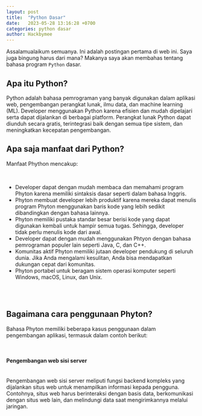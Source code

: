 ```yaml
---
layout: post
title:  "Python Dasar"
date:   2023-05-28 13:16:28 +0700
categories: python dasar
author: Hackbymee
---
```


Assalamualaikum semuanya. Ini adalah postingan pertama di web ini. Saya juga bingung harus dari mana? Makanya saya akan membahas tentang
bahasa program `Python` dasar.

## Apa itu Python?
<p>Python adalah bahasa pemrograman yang banyak digunakan dalam aplikasi web, pengembangan perangkat lunak, ilmu data, 
dan machine learning (ML). Developer menggunakan Python karena efisien dan mudah dipelajari serta dapat dijalankan di 
berbagai platform. Perangkat lunak Python dapat diunduh secara gratis, terintegrasi baik dengan semua tipe sistem, dan 
meningkatkan kecepatan pengembangan.</p>

## Apa saja manfaat dari Python?
<p>Manfaat Phython mencakup:</p>
<br />
<ul>
  <li>Developer dapat dengan mudah membaca dan memahami program Phyton karena memiliki sintaksis dasar seperti dalam bahasa Inggris.</li>
  <li>Phyton membuat developer lebih produktif karena mereka dapat menulis program Phyton menggunakan baris kode yang lebih sedikit dibandingkan dengan bahasa lainnya.</li>
  <li>Phyton memiliki pustaka standar besar berisi kode yang dapat digunakan kembali untuk hampir semua tugas. Sehingga, developer tidak perlu menulis kode dari awal.</li>
  <li>Developer dapat dengan mudah menggunakan Phtyon dengan bahasa pemrograman populer lain seperti Java, C, dan C++.</li>
  <li>Komunitas aktif Phyton memiliki jutaan developer pendukung di seluruh dunia. Jika Anda mengalami kesulitan, Anda bisa mendapatkan dukungan cepat dari komunitas.</li>
  <li>Phyton portabel untuk beragam sistem operasi komputer seperti Windows, macOS, Linux, dan Unix.</li>
</ul>

<br />
<br />

## Bagaimana cara penggunaan Phyton?
Bahasa Phyton memiliki beberapa kasus penggunaan dalam pengembangan aplikasi, termasuk dalam contoh berikut:

<br />

#### Pengembangan web sisi server
<br />
Pengembangan web sisi server meliputi fungsi backend kompleks yang dijalankan situs web untuk menampilkan informasi kepada pengguna. Contohnya, situs web harus berinteraksi dengan basis data, berkomunikasi dengan situs web lain, dan melindungi data saat mengirimkannya melalui jaringan. 
